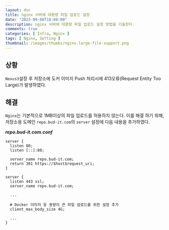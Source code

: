 ```yaml
---
layout: doc
title: nginx 서버에 대용량 파일 업로드 설정
date: "2023-09-08T18:08:00"
description: nginx 서버에 대용량 파일 업로드 설정 방법을 기술한다.
comments: true
categories: [ Infra, Nginx ]
tags: [ Nginx, Setting ]
thumbnail: /images/thumbs/nginx-large-file-support.png
---
```


## 상황
`Nexus3`설정 후 저장소에 도커 이미지 Push 처리시에 413오류(Request Entity Too Large)가 발생하였다.

## 해결
`Nginx`는 기본적으로 1MB이상의 파일 업로드를 허용하지 않는다. 이를 해결 하기 위해, 저장소용 도메인 `repo.bud-it.com`의 `server` 설정에
다음 내용을 추가하였다.

***repo.bud-it.com.conf***
```nginx
server {
  listen 80;
  listen [::]:80;

  server_name repo.bud-it.com;
  return 301 https://$host$request_uri;
}

server {
  listen 443 ssl;
  server_name repo.bud-it.com;

  ...

  # Docker 이미지 등 용량이 큰 파일 업로드를 위한 설정 추가
  client_max_body_size 4G;

  ...
}
```
